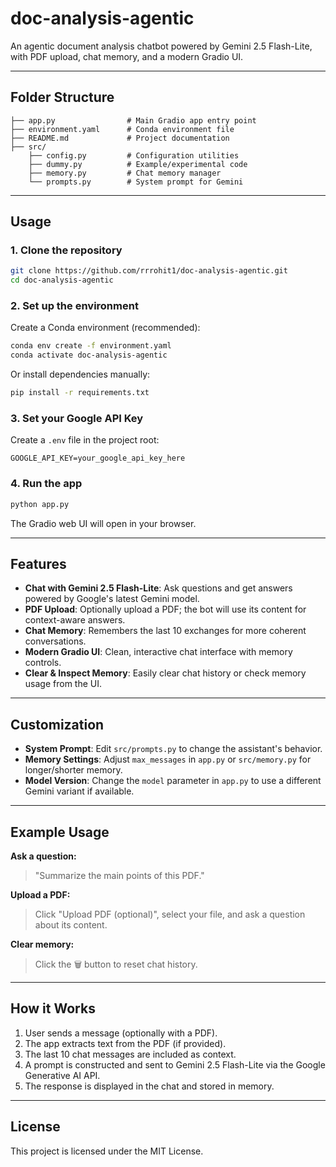 
# doc-analysis-agentic

An agentic document analysis chatbot powered by Gemini 2.5 Flash-Lite, with PDF upload, chat memory, and a modern Gradio UI.

---

## Folder Structure

```
├── app.py                # Main Gradio app entry point
├── environment.yaml      # Conda environment file 
├── README.md             # Project documentation
├── src/
    ├── config.py         # Configuration utilities
    ├── dummy.py          # Example/experimental code
    ├── memory.py         # Chat memory manager
    └── prompts.py        # System prompt for Gemini
```

---

## Usage

### 1. Clone the repository

```bash
git clone https://github.com/rrrohit1/doc-analysis-agentic.git
cd doc-analysis-agentic
```

### 2. Set up the environment

Create a Conda environment (recommended):

```bash
conda env create -f environment.yaml
conda activate doc-analysis-agentic
```

Or install dependencies manually:

```bash
pip install -r requirements.txt
```

### 3. Set your Google API Key

Create a `.env` file in the project root:

```
GOOGLE_API_KEY=your_google_api_key_here
```

### 4. Run the app

```bash
python app.py
```

The Gradio web UI will open in your browser.

---

## Features

- **Chat with Gemini 2.5 Flash-Lite**: Ask questions and get answers powered by Google's latest Gemini model.
- **PDF Upload**: Optionally upload a PDF; the bot will use its content for context-aware answers.
- **Chat Memory**: Remembers the last 10 exchanges for more coherent conversations.
- **Modern Gradio UI**: Clean, interactive chat interface with memory controls.
- **Clear & Inspect Memory**: Easily clear chat history or check memory usage from the UI.
  
---

## Customization

- **System Prompt**: Edit `src/prompts.py` to change the assistant's behavior.
- **Memory Settings**: Adjust `max_messages` in `app.py` or `src/memory.py` for longer/shorter memory.
- **Model Version**: Change the `model` parameter in `app.py` to use a different Gemini variant if available.

---

## Example Usage

**Ask a question:**

> "Summarize the main points of this PDF."

**Upload a PDF:**

> Click "Upload PDF (optional)", select your file, and ask a question about its content.

**Clear memory:**

> Click the 🗑️ button to reset chat history.

---

## How it Works

1. User sends a message (optionally with a PDF).
2. The app extracts text from the PDF (if provided).
3. The last 10 chat messages are included as context.
4. A prompt is constructed and sent to Gemini 2.5 Flash-Lite via the Google Generative AI API.
5. The response is displayed in the chat and stored in memory.

---

## License

This project is licensed under the MIT License.
